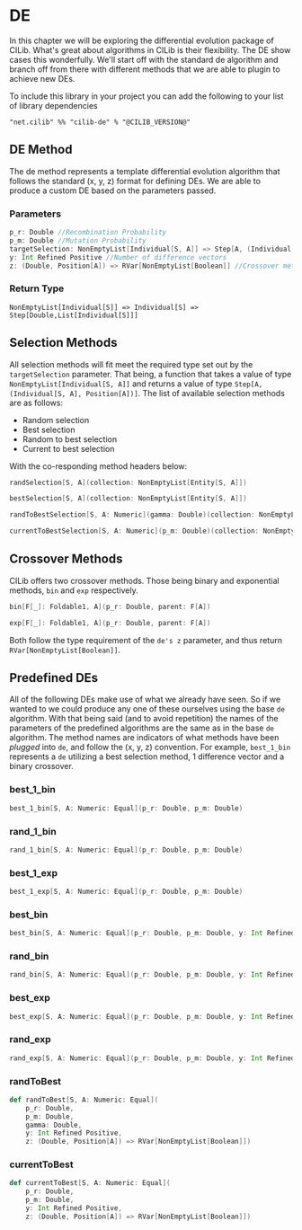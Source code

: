 # DE

In this chapter we will be exploring the differential evolution package of CILib.
What's great about algorithms in CILib is their flexibility.
The DE show cases this wonderfully.
We'll start off with the standard de algorithm and branch off from there with different methods that we are able to plugin to achieve new DEs.

To include this library in your project you can add the following to your list of library dependencies

`"net.cilib" %% "cilib-de" % "@CILIB_VERSION@"`

## DE Method

The de method represents a template differential evolution algorithm that follows the standard (x, y, z) format for defining DEs.
We are able to produce a custom DE based on the parameters passed.

### Parameters

```scala
p_r: Double //Recombination Probability
p_m: Double //Mutation Probability
targetSelection: NonEmptyList[Individual[S, A]] => Step[A, (Individual[S, A], Position[A])] //Selection Method
y: Int Refined Positive //Number of difference vectors
z: (Double, Position[A]) => RVar[NonEmptyList[Boolean]] //Crossover method
```

### Return Type

`NonEmptyList[Individual[S]] => Individual[S] => Step[Double,List[Individual[S]]]`

## Selection Methods

All selection methods will fit meet the required type set out by the `targetSelection` parameter.
That being, a function that takes a value of type `NonEmptyList[Individual[S, A]]` and returns a value of type `Step[A, (Individual[S, A], Position[A])]`.
The list of available selection methods are as follows:

* Random selection
* Best selection
* Random to best selection
* Current to best selection

With the co-responding method headers below:

```scala
randSelection[S, A](collection: NonEmptyList[Entity[S, A]])

bestSelection[S, A](collection: NonEmptyList[Entity[S, A]])

randToBestSelection[S, A: Numeric](gamma: Double)(collection: NonEmptyList[Entity[S, A]])

currentToBestSelection[S, A: Numeric](p_m: Double)(collection: NonEmptyList[Entity[S, A]])
```

## Crossover Methods

CILib offers two crossover methods.
Those being binary and exponential methods, `bin` and `exp` respectively.

```scala
bin[F[_]: Foldable1, A](p_r: Double, parent: F[A])

exp[F[_]: Foldable1, A](p_r: Double, parent: F[A])
```

Both follow the type requirement of the `de's z` parameter, and thus return `RVar[NonEmptyList[Boolean]]`.

## Predefined DEs

All of the following DEs make use of what we already have seen.
So if we wanted to we could produce any one of these ourselves using the base `de` algorithm.
With that being said (and to avoid repetition) the names of the parameters of the predefined algorithms are the same as in the base `de` algorithm.
The method names are indicators of what methods have been *plugged* into `de`, and follow the (x, y, z) convention.
For example, `best_1_bin` represents a `de` utilizing a best selection method, 1 difference vector and a binary crossover.

### best_1_bin

```scala
best_1_bin[S, A: Numeric: Equal](p_r: Double, p_m: Double)
```

### rand_1_bin

```scala
rand_1_bin[S, A: Numeric: Equal](p_r: Double, p_m: Double)
```

### best_1_exp

```scala
best_1_exp[S, A: Numeric: Equal](p_r: Double, p_m: Double)
```

### best_bin

```scala
best_bin[S, A: Numeric: Equal](p_r: Double, p_m: Double, y: Int Refined Positive)
```

### rand_bin

```scala
rand_bin[S, A: Numeric: Equal](p_r: Double, p_m: Double, y: Int Refined Positive)
```

### best_exp

```scala
best_exp[S, A: Numeric: Equal](p_r: Double, p_m: Double, y: Int Refined Positive)
```

### rand_exp

```scala
rand_exp[S, A: Numeric: Equal](p_r: Double, p_m: Double, y: Int Refined Positive)
```

### randToBest

```scala
def randToBest[S, A: Numeric: Equal](
    p_r: Double,
    p_m: Double,
    gamma: Double,
    y: Int Refined Positive,
    z: (Double, Position[A]) => RVar[NonEmptyList[Boolean]])
```

### currentToBest

```scala
def currentToBest[S, A: Numeric: Equal](
    p_r: Double,
    p_m: Double,
    y: Int Refined Positive,
    z: (Double, Position[A]) => RVar[NonEmptyList[Boolean]])
```

